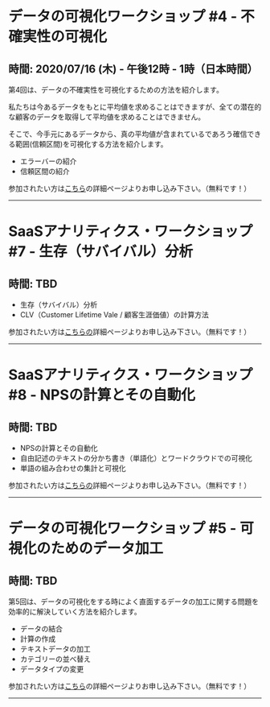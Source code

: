 # データの可視化ワークショップ #4 - 不確実性の可視化
## 時間: 2020/07/16 (木) - 午後12時 - 1時（日本時間）

第4回は、データの不確実性を可視化するための方法を紹介します。

私たちは今あるデータをもとに平均値を求めることはできますが、全ての潜在的な顧客のデータを取得して平均値を求めることはできません。

そこで、今手元にあるデータから、真の平均値が含まれているであろう確信できる範囲(信頼区間)を可視化する方法を紹介します。

* エラーバーの紹介
* 信頼区間の紹介

参加されたい方は[こちら](https://exploratory.io/note/GMq1Qom5tS/pmm9Bom1jS)の詳細ページよりお申し込み下さい。（無料です！）

----

# SaaSアナリティクス・ワークショップ #7 - 生存（サバイバル）分析
## 時間: TBD

* 生存（サバイバル）分析
* CLV（Customer Lifetime Vale / 顧客生涯価値）の計算方法


参加されたい方は[こちらの](https://exploratory.io/note/BWz1Bar4JF/SaaS-pio7hJg0Gn)詳細ページよりお申し込み下さい。（無料です！）

----

# SaaSアナリティクス・ワークショップ #8 - NPSの計算とその自動化
## 時間: TBD

* NPSの計算とその自動化
* 自由記述のテキストの分かち書き（単語化）とワードクラウドでの可視化
* 単語の組み合わせの集計と可視化

参加されたい方は[こちらの](https://exploratory.io/note/BWz1Bar4JF/SaaS-pio7hJg0Gn)詳細ページよりお申し込み下さい。（無料です！）

----

# データの可視化ワークショップ #5 - 可視化のためのデータ加工
## 時間: TBD


第5回は、データの可視化をする時によく直面するデータの加工に関する問題を効率的に解決していく方法を紹介します。

* データの結合
* 計算の作成
* テキストデータの加工
* カテゴリーの並べ替え
* データタイプの変更

参加されたい方は[こちら](https://exploratory.io/note/GMq1Qom5tS/pmm9Bom1jS)の詳細ページよりお申し込み下さい。（無料です！）

----
